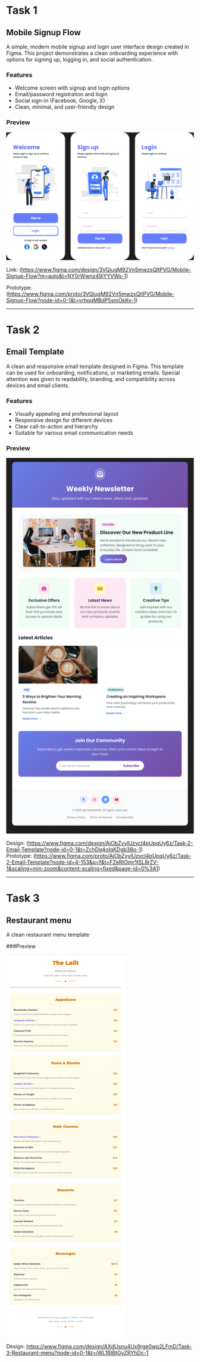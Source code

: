 # Task 1

## Mobile Signup Flow
A simple, modern mobile signup and login user interface design created in Figma. This project demonstrates a clean onboarding experience with options for signing up, logging in, and social authentication.

### Features

- Welcome screen with signup and login options
- Email/password registration and login
- Social sign-in (Facebook, Google, X)
- Clean, minimal, and user-friendly design

### Preview

![Mobile Signup Flow](Mobile%20Signup%20Flow.png)

Link: (https://www.figma.com/design/3VQiugM92Vn5mwzsQltPVG/Mobile-Signup-Flow?m=auto&t=NY0rWwnz49iYYVWs-1)

Prototype: (https://www.figma.com/proto/3VQiugM92Vn5mwzsQltPVG/Mobile-Signup-Flow?node-id=0-1&t=vrhpqMBdP5smOkKv-1)

---

# Task 2

## Email Template
A clean and responsive email template designed in Figma. This template can be used for onboarding, notifications, or marketing emails. Special attention was given to readability, branding, and compatibility across devices and email clients.

### Features

- Visually appealing and professional layout
- Responsive design for different devices
- Clear call-to-action and hierarchy
- Suitable for various email communication needs

### Preview

![Email Template](Task-2%20Email%20Template.png)

Design: (https://www.figma.com/design/AjObZyylUzvcI4pUpqUy6z/Task-2-Email-Template?node-id=0-1&t=ZchDg4oIqKDgb38o-1)  
Prototype: (https://www.figma.com/proto/AjObZyylUzvcI4pUpqUy6z/Task-2-Email-Template?node-id=4-153&p=f&t=FZeRtOmr1tSL8rZV-1&scaling=min-zoom&content-scaling=fixed&page-id=0%3A1)  

---

# Task 3 

## Restaurant menu
A clean restaurant menu template

###Preview 

![Restaurant menu](Task-3%20Restaurant%20menu.png)

Design: https://www.figma.com/design/AXdUsnu4Ux9rge0wp2LFmD/Task-3-Restaurant-menu?node-id=0-1&t=iWL1BIBtGyZRYhDc-1
